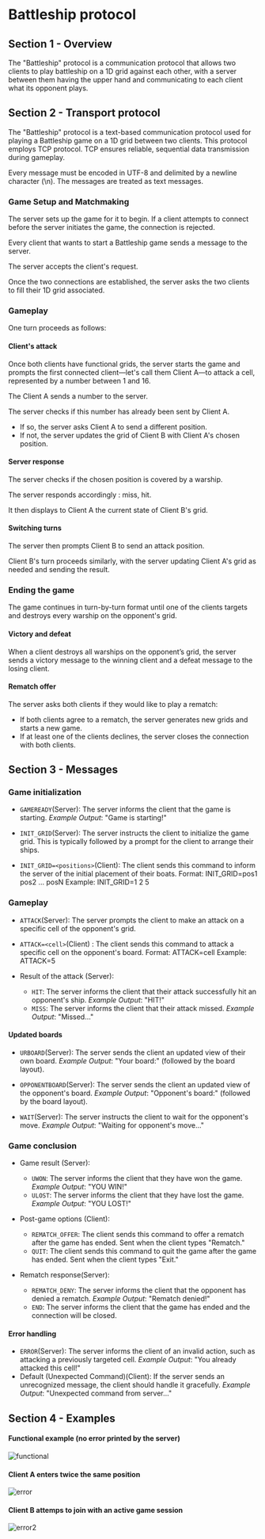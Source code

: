 # Battleship protocol

## Section 1 - Overview

The "Battleship" protocol is a communication protocol that allows two clients to play battleship on a 1D grid against each other, with a server between them having the upper hand and communicating to each client what its opponent plays.

## Section 2 - Transport protocol

The "Battleship" protocol is a text-based communication protocol used for playing a Battleship game on a 1D grid between two clients. This protocol employs TCP protocol. TCP ensures reliable, sequential data transmission during gameplay.

Every message must be encoded in UTF-8 and delimited by a newline character (\n). The messages are treated as text messages.

### Game Setup and Matchmaking
The server sets up the game for it to begin. If a client attempts to connect before the server initiates the game, the connection is rejected.

Every client that wants to start a Battleship game sends a message to the server.

The server accepts the client's request.

Once the two connections are established, the server asks the two clients to fill their 1D grid associated.

### Gameplay
One turn proceeds as follows:

#### Client's attack
Once both clients have functional grids, the server starts the game and prompts the first connected client—let's call them Client A—to attack a cell, represented by a number between 1 and 16.

The Client A sends a number to the server.

The server checks if this number has already been sent by Client A.
- If so, the server asks Client A to send a different position.
- If not, the server updates the grid of Client B with Client A's chosen position.

#### Server response
The server checks if the chosen position is covered by a warship.

The server responds accordingly : miss, hit.

It then displays to Client A the current state of Client B's grid. 

#### Switching turns
The server then prompts Client B to send an attack position.

Client B's turn proceeds similarly, with the server updating Client A's grid as needed and sending the result.

### Ending the game
The game continues in turn-by-turn format until one of the clients targets and destroys every warship on the opponent's grid.

#### Victory and defeat
When a client destroys all warships on the opponent’s grid, the server sends a victory message to the winning client and a defeat message to the losing client.

#### Rematch offer
The server asks both clients if they would like to play a rematch:
- If both clients agree to a rematch, the server generates new grids and starts a new game.
- If at least one of the clients declines, the server closes the connection with both clients.

## Section 3 - Messages

### Game initialization

- `GAMEREADY`(Server): The server informs the client that the game is starting. _Example Output_: "Game is starting!"

- `INIT_GRID`(Server): The server instructs the client to initialize the game grid. This is typically followed by a prompt for the client to arrange their ships.

- `INIT_GRID=<positions>`(Client): The client sends this command to inform the server of the initial placement of their boats.
  Format: INIT_GRID=pos1 pos2 ... posN
  Example: INIT_GRID=1 2 5

### Gameplay

- `ATTACK`(Server): The server prompts the client to make an attack on a specific cell of the opponent's grid.

- `ATTACK=<cell>`(Client) : The client sends this command to attack a specific cell on the opponent's board.
  Format: ATTACK=cell
  Example: ATTACK=5

- Result of the attack (Server):
  - `HIT`: The server informs the client that their attack successfully hit an opponent's ship. _Example Output_: "HIT!"
  - `MISS`: The server informs the client that their attack missed. _Example Output_: "Missed..."
#### Updated boards
- `URBOARD`(Server): The server sends the client an updated view of their own board. _Example Output_: "Your board:" (followed by the board layout).

- `OPPONENTBOARD`(Server): The server sends the client an updated view of the opponent's board. _Example Output_: "Opponent's board:" (followed by the board layout).

- `WAIT`(Server): The server instructs the client to wait for the opponent's move. _Example Output_: "Waiting for opponent's move..."

### Game conclusion
- Game result (Server):
  - `UWON`: The server informs the client that they have won the game. _Example Output_: "YOU WIN!"
  - `ULOST`: The server informs the client that they have lost the game. _Example Output_: "YOU LOST!"

- Post-game options (Client):
  - `REMATCH_OFFER`: The client sends this command to offer a rematch after the game has ended. Sent when the client types "Rematch."
  - `QUIT`: The client sends this command to quit the game after the game has ended. Sent when the client types "Exit."

- Rematch response(Server):
   - `REMATCH_DENY`: The server informs the client that the opponent has denied a rematch. _Example Output_: "Rematch denied!"
   - `END`: The server informs the client that the game has ended and the connection will be closed.

#### Error handling
  - `ERROR`(Server): The server informs the client of an invalid action, such as attacking a previously targeted cell. _Example Output_: "You already attacked this cell!"
  - Default (Unexpected Command)(Client): If the server sends an unrecognized message, the client should handle it gracefully. 
_Example Output_: "Unexpected command from server..."

## Section 4 - Examples

#### Functional example (no error printed by the server)
![functional](./images/functional.svg)

#### Client A enters twice the same position
![error](./images/DoubleAttack.svg)


#### Client B attemps to join with an active game session
![error2](./images/B_playing.png)